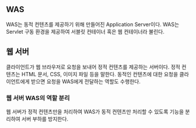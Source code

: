 ## WAS
WAS는 동적 컨텐츠를 제공하기 위해 만들어진 Application Server이다.
WAS는 Servlet 구동 환경을 제공하여 서블릿 컨테이너 혹은 웹 컨테이너라 불린다.

## 웹 서버
클라이언트가 웹 브라우저로 요청을 보내어  정적 컨텐츠를 제공하는 서버이다.
정적 컨텐츠는 HTML 문서, CSS, 이미지 파일 등을 말한다.
동적인 컨텐츠에 대한 요청을 클라이언트에게 받으면 요청을 WAS에게 전달하는 역할도 수행한다.

### 웹 서버 WAS의 역할 분리
웹 서버가 정적 컨텐츠만을 처리하여 WAS가 동적 컨텐츠만 처리할 수 있도록 기능을 분리하여 서버 부하를 방지한다.
